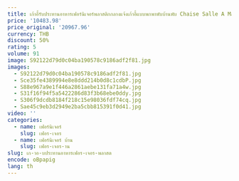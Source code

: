 ```yaml
---
title: เก้าอี้รับประทานอาหารเฟอร์นิเจอร์พลาสติกกลางแจ้งเก้าอี้แบบพกพาพับบ้านพับ Chaise Salle A Manger Sillas De Comedor
price: '10483.98'
price_original: '20967.96'
currency: THB
discount: 50%
rating: 5
volume: 91
image: S92122d79d0c04ba190578c9186adf2f81.jpg
images:
  - S92122d79d0c04ba190578c9186adf2f81.jpg
  - Sce35fe4389994e8e8ddd214b0d8c1cdbP.jpg
  - S88e967a9e1f446a2861aebe131fa71a4w.jpg
  - S31f16f94f5a5422286d83f3b68ebe0ddy.jpg
  - S306f9dcdb8184f218c15e98036fdf74cq.jpg
  - Sae45c9eb3d2949e2ba5cbb815391f0d41.jpg
video: ''
categories:
  - name: เฟอร์นิเจอร์
    slug: เฟอร-เจอร
  - name: เฟอร์นิเจอร์ บ้าน
    slug: เฟอร-เจอร-าน
slug: เก-าอ-บประทานอาหารเฟอร-เจอร-พลาสต
encode: oBpapig
lang: th
---
```

  